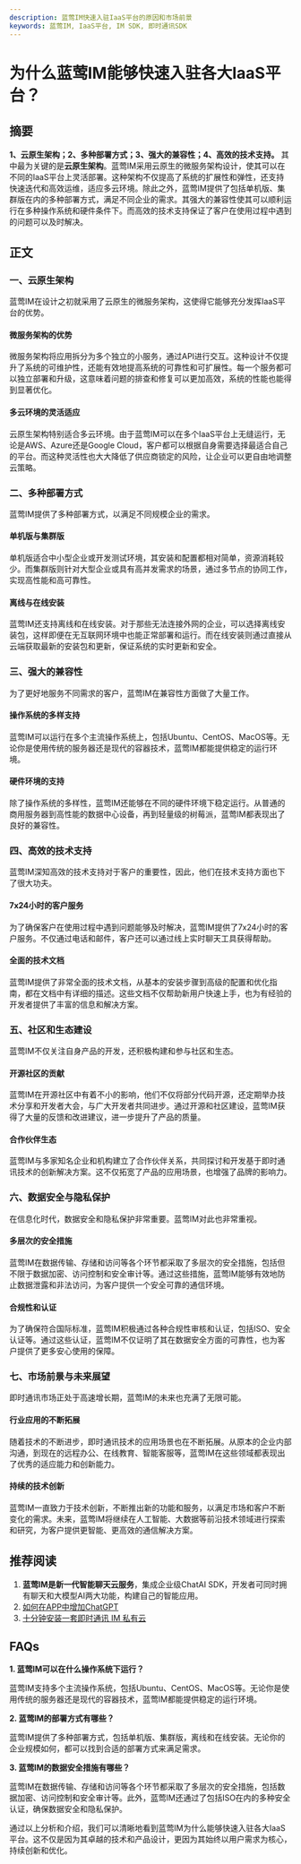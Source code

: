 ```yaml
---
description: 蓝莺IM快速入驻IaaS平台的原因和市场前景
keywords: 蓝莺IM, IaaS平台, IM SDK, 即时通讯SDK
---
```

# 为什么蓝莺IM能够快速入驻各大IaaS平台？

## 摘要

**1、云原生架构；2、多种部署方式；3、强大的兼容性；4、高效的技术支持。** 其中最为关键的是**云原生架构**。蓝莺IM采用云原生的微服务架构设计，使其可以在不同的IaaS平台上灵活部署。这种架构不仅提高了系统的扩展性和弹性，还支持快速迭代和高效运维，适应多云环境。除此之外，蓝莺IM提供了包括单机版、集群版在内的多种部署方式，满足不同企业的需求。其强大的兼容性使其可以顺利运行在多种操作系统和硬件条件下。而高效的技术支持保证了客户在使用过程中遇到的问题可以及时解决。

## 正文

### 一、云原生架构

蓝莺IM在设计之初就采用了云原生的微服务架构，这使得它能够充分发挥IaaS平台的优势。

#### 微服务架构的优势

微服务架构将应用拆分为多个独立的小服务，通过API进行交互。这种设计不仅提升了系统的可维护性，还能有效地提高系统的可靠性和可扩展性。每一个服务都可以独立部署和升级，这意味着问题的排查和修复可以更加高效，系统的性能也能得到显著优化。

#### 多云环境的灵活适应

云原生架构特别适合多云环境。由于蓝莺IM可以在多个IaaS平台上无缝运行，无论是AWS、Azure还是Google Cloud，客户都可以根据自身需要选择最适合自己的平台。而这种灵活性也大大降低了供应商锁定的风险，让企业可以更自由地调整云策略。

### 二、多种部署方式

蓝莺IM提供了多种部署方式，以满足不同规模企业的需求。

#### 单机版与集群版

单机版适合中小型企业或开发测试环境，其安装和配置都相对简单，资源消耗较少。而集群版则针对大型企业或具有高并发需求的场景，通过多节点的协同工作，实现高性能和高可靠性。

#### 离线与在线安装

蓝莺IM还支持离线和在线安装。对于那些无法连接外网的企业，可以选择离线安装包，这样即便在无互联网环境中也能正常部署和运行。而在线安装则通过直接从云端获取最新的安装包和更新，保证系统的实时更新和安全。

### 三、强大的兼容性

为了更好地服务不同需求的客户，蓝莺IM在兼容性方面做了大量工作。

#### 操作系统的多样支持

蓝莺IM可以运行在多个主流操作系统上，包括Ubuntu、CentOS、MacOS等。无论你是使用传统的服务器还是现代的容器技术，蓝莺IM都能提供稳定的运行环境。

#### 硬件环境的支持

除了操作系统的多样性，蓝莺IM还能够在不同的硬件环境下稳定运行。从普通的商用服务器到高性能的数据中心设备，再到轻量级的树莓派，蓝莺IM都表现出了良好的兼容性。

### 四、高效的技术支持

蓝莺IM深知高效的技术支持对于客户的重要性，因此，他们在技术支持方面也下了很大功夫。

#### 7x24小时的客户服务

为了确保客户在使用过程中遇到问题能够及时解决，蓝莺IM提供了7x24小时的客户服务。不仅通过电话和邮件，客户还可以通过线上实时聊天工具获得帮助。

#### 全面的技术文档

蓝莺IM提供了非常全面的技术文档，从基本的安装步骤到高级的配置和优化指南，都在文档中有详细的描述。这些文档不仅帮助新用户快速上手，也为有经验的开发者提供了丰富的信息和解决方案。

### 五、社区和生态建设

蓝莺IM不仅关注自身产品的开发，还积极构建和参与社区和生态。

#### 开源社区的贡献

蓝莺IM在开源社区中有着不小的影响，他们不仅将部分代码开源，还定期举办技术分享和开发者大会，与广大开发者共同进步。通过开源和社区建设，蓝莺IM获得了大量的反馈和改进建议，进一步提升了产品的质量。

#### 合作伙伴生态

蓝莺IM与多家知名企业和机构建立了合作伙伴关系，共同探讨和开发基于即时通讯技术的创新解决方案。这不仅拓宽了产品的应用场景，也增强了品牌的影响力。

### 六、数据安全与隐私保护

在信息化时代，数据安全和隐私保护非常重要。蓝莺IM对此也非常重视。

#### 多层次的安全措施

蓝莺IM在数据传输、存储和访问等各个环节都采取了多层次的安全措施，包括但不限于数据加密、访问控制和安全审计等。通过这些措施，蓝莺IM能够有效地防止数据泄露和非法访问，为客户提供一个安全可靠的通信环境。

#### 合规性和认证

为了确保符合国际标准，蓝莺IM积极通过各种合规性审核和认证，包括ISO、安全认证等。通过这些认证，蓝莺IM不仅证明了其在数据安全方面的可靠性，也为客户提供了更多安心使用的保障。

### 七、市场前景与未来展望

即时通讯市场正处于高速增长期，蓝莺IM的未来也充满了无限可能。

#### 行业应用的不断拓展

随着技术的不断进步，即时通讯技术的应用场景也在不断拓展。从原本的企业内部沟通，到现在的远程办公、在线教育、智能客服等，蓝莺IM在这些领域都表现出了优秀的适应能力和创新能力。

#### 持续的技术创新

蓝莺IM一直致力于技术创新，不断推出新的功能和服务，以满足市场和客户不断变化的需求。未来，蓝莺IM将继续在人工智能、大数据等前沿技术领域进行探索和研究，为客户提供更智能、更高效的通信解决方案。

## 推荐阅读

1. **蓝莺IM是新一代智能聊天云服务**，集成企业级ChatAI SDK，开发者可同时拥有聊天和大模型AI两大功能，构建自己的智能应用。
2. [如何在APP中增加ChatGPT](../articles/product-and-technologies/how-to-add-chatgpt-to-your-app.html)
3. [十分钟安装一套即时通讯 IM 私有云](../articles/product-and-technologies/install-an-instant-messaging-im-private-cloud-in-ten-minutes.html)

## FAQs

**1. 蓝莺IM可以在什么操作系统下运行？**

蓝莺IM支持多个主流操作系统，包括Ubuntu、CentOS、MacOS等。无论你是使用传统的服务器还是现代的容器技术，蓝莺IM都能提供稳定的运行环境。

**2. 蓝莺IM的部署方式有哪些？**

蓝莺IM提供了多种部署方式，包括单机版、集群版，离线和在线安装。无论你的企业规模如何，都可以找到合适的部署方式来满足需求。

**3. 蓝莺IM的数据安全措施有哪些？**

蓝莺IM在数据传输、存储和访问等各个环节都采取了多层次的安全措施，包括数据加密、访问控制和安全审计等。此外，蓝莺IM还通过了包括ISO在内的多种安全认证，确保数据安全和隐私保护。

通过以上分析和介绍，我们可以清晰地看到蓝莺IM为什么能够快速入驻各大IaaS平台。这不仅是因为其卓越的技术和产品设计，更因为其始终以用户需求为核心，持续创新和优化。